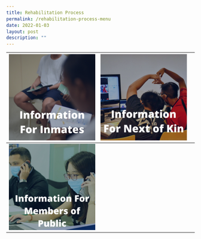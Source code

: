 ```yaml
---
title: Rehabilitation Process
permalink: /rehabilitation-process-menu
date: 2022-01-03
layout: post
description: ""
---
```

|![Alt text for image on Isomer site](/images/Rehab-Inmate.png)| ![Alt text for image on Isomer site](/images/Rehab-NOK.png) | |
| -------- | -------- | -------- |
| ![Alt text for image on Isomer site](/images/Rehab-MOP.png)    |  |    |